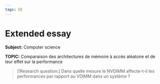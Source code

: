 ```yaml
---
tags: EE
---
```


# Extended essay

 **Subject:** Computer science
 
 **TOPIC:** Comparaison des architectures de mémoire à accès aléatoire et de leur effet sur la performance
 
 >[!Research question:]
 > Dans quelle mesure le NVDIMM affecte-t-il les performances par rapport au VDIMM dans un système ?
 
 
 